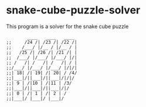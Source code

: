 # snake-cube-puzzle-solver
This program is a solver for the snake cube puzzle

```
        ____   ____   ____
;;     /24 /| /23 /| /22 /|
;;    /___/ |/__ / |/__ / |
;;   /25 /| /26 /| /21 /| |
;;  /___/ |/___/ |/___/ |/| 
;; /   /| /   /| /   /| / |
;;/___/ |/___/ |/___/ |/|/|
;;| 18| /| 19| /| 20| / /4/
;;|___|/||___|/||___|/|/|/
;;| 9 | /|10 | /|11 | /3/
;;|___|/||___|/||___|/|/
;;| 0 | /| 1 | /| 2 | /
;;|___|/ |___|/ |___|/  
```
